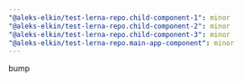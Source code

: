 ```yaml
---
"@aleks-elkin/test-lerna-repo.child-component-1": minor
"@aleks-elkin/test-lerna-repo.child-component-2": minor
"@aleks-elkin/test-lerna-repo.child-component-3": minor
"@aleks-elkin/test-lerna-repo.main-app-component": minor
---
```


bump
